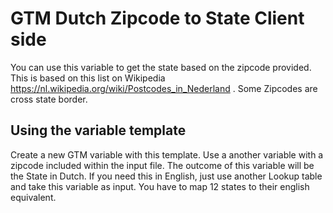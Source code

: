 # GTM Dutch Zipcode to State Client side
You can use this variable to get the state based on the zipcode provided. This is based on this list on Wikipedia https://nl.wikipedia.org/wiki/Postcodes_in_Nederland . Some Zipcodes are cross state border.

## Using the variable template
Create a new GTM variable with this template. Use a another variable with a zipcode included within the input file. The outcome of this variable will be the State in Dutch. If you need this in English, just use another Lookup table and take this variable as input. You have to map 12 states to their english equivalent.
